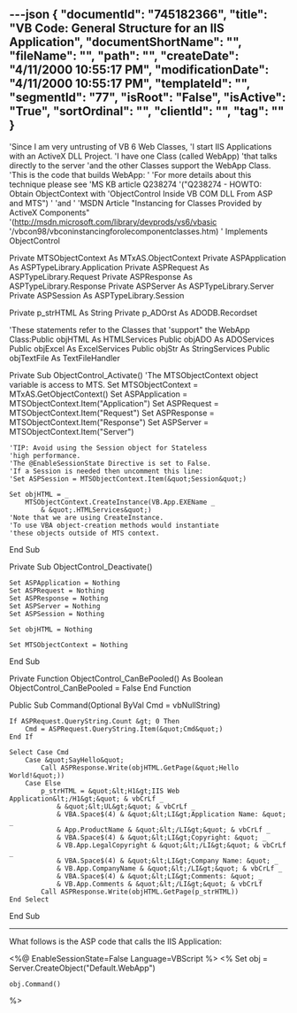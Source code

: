 ---json
{
  "documentId": "745182366",
  "title": "VB Code: General Structure for an IIS Application",
  "documentShortName": "",
  "fileName": "",
  "path": "",
  "createDate": "4/11/2000 10:55:17 PM",
  "modificationDate": "4/11/2000 10:55:17 PM",
  "templateId": "",
  "segmentId": "77",
  "isRoot": "False",
  "isActive": "True",
  "sortOrdinal": "",
  "clientId": "",
  "tag": ""
}
---

'Since I am very untrusting of VB 6 Web Classes,
'I start IIS Applications with an ActiveX DLL Project.
'I have one Class (called WebApp) 
'that talks directly to the server
'and the other Classes support the WebApp Class.
'This is the code that builds WebApp:
'
'For more details about this technique please see
'MS KB article Q238274
'(&quot;Q238274 - HOWTO: Obtain ObjectContext with
'ObjectControl Inside VB COM DLL From ASP and MTS&quot;)
'
'and
'
'MSDN Article &quot;Instancing for Classes Provided by ActiveX Components&quot;
'(http://msdn.microsoft.com/library/devprods/vs6/vbasic
'/vbcon98/vbconinstancingforolecomponentclasses.htm)
'
Implements ObjectControl

Private MTSObjectContext As MTxAS.ObjectContext
Private ASPApplication As ASPTypeLibrary.Application
Private ASPRequest As ASPTypeLibrary.Request
Private ASPResponse As ASPTypeLibrary.Response
Private ASPServer As ASPTypeLibrary.Server
Private ASPSession As ASPTypeLibrary.Session

Private p_strHTML As String
Private p_ADOrst As ADODB.Recordset

'These statements refer to the Classes that
'support&quot; the WebApp Class:Public objHTML As HTMLServices
Public objADO  As ADOServices
Public objExcel As ExcelServices
Public objStr  As StringServices
Public objTextFile As TextFileHandler

Private Sub ObjectControl_Activate()
    'The MTSObjectContext object variable is access to MTS.
    Set MTSObjectContext = MTxAS.GetObjectContext()
    Set ASPApplication = MTSObjectContext.Item(&quot;Application&quot;)
    Set ASPRequest = MTSObjectContext.Item(&quot;Request&quot;)
    Set ASPResponse = MTSObjectContext.Item(&quot;Response&quot;)
    Set ASPServer = MTSObjectContext.Item(&quot;Server&quot;)
    
    'TIP: Avoid using the Session object for Stateless
    'high performance.
    'The @EnableSessionState Directive is set to False.
    'If a Session is needed then uncomment this line:
    'Set ASPSession = MTSObjectContext.Item(&quot;Session&quot;)
    
    Set objHTML = _
        MTSObjectContext.CreateInstance(VB.App.EXEName _
            & &quot;.HTMLServices&quot;)
    'Note that we are using CreateInstance.
    'To use VBA object-creation methods would instantiate 
    'these objects outside of MTS context.
    
End Sub

Private Sub ObjectControl_Deactivate()
    
    Set ASPApplication = Nothing
    Set ASPRequest = Nothing
    Set ASPResponse = Nothing
    Set ASPServer = Nothing
    Set ASPSession = Nothing
    
    Set objHTML = Nothing
    
    Set MTSObjectContext = Nothing

End Sub

Private Function ObjectControl_CanBePooled() As Boolean
    ObjectControl_CanBePooled = False
End Function

Public Sub Command(Optional ByVal Cmd = vbNullString)

    If ASPRequest.QueryString.Count &gt; 0 Then
        Cmd = ASPRequest.QueryString.Item(&quot;Cmd&quot;)
    End If
    
    Select Case Cmd
        Case &quot;SayHello&quot;
            Call ASPResponse.Write(objHTML.GetPage(&quot;Hello World!&quot;))
        Case Else
            p_strHTML = &quot;&lt;H1&gt;IIS Web Application&lt;/H1&gt;&quot; & vbCrLf _
                & &quot;&lt;UL&gt;&quot; & vbCrLf _
                & VBA.Space$(4) & &quot;&lt;LI&gt;Application Name: &quot; _
                & App.ProductName & &quot;&lt;/LI&gt;&quot; & vbCrLf _
                & VBA.Space$(4) & &quot;&lt;LI&gt;Copyright: &quot; _
                & VB.App.LegalCopyright & &quot;&lt;/LI&gt;&quot; & vbCrLf _
                & VBA.Space$(4) & &quot;&lt;LI&gt;Company Name: &quot; _
                & VB.App.CompanyName & &quot;&lt;/LI&gt;&quot; & vbCrLf _
                & VBA.Space$(4) & &quot;&lt;LI&gt;Comments: &quot; _
                & VB.App.Comments & &quot;&lt;/LI&gt;&quot; & vbCrLf
            Call ASPResponse.Write(objHTML.GetPage(p_strHTML))
    End Select

End Sub

* * *

What follows is the ASP code that calls the IIS Application:

&lt;%@ EnableSessionState=False Language=VBScript %&gt;
&lt;%
    Set obj = Server.CreateObject(&quot;Default.WebApp&quot;)
    
    obj.Command()
%&gt;
